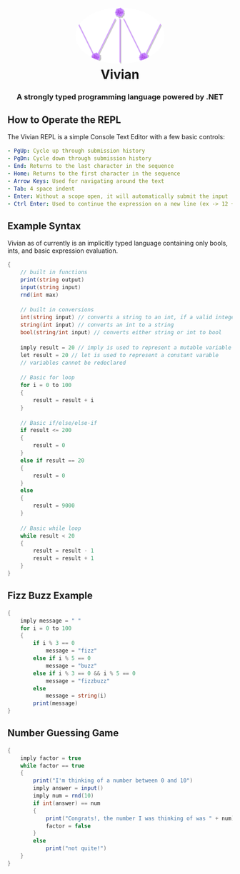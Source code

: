 <h1 align="center" style="position: relative;">
  <img width="200" style="border-radius: 50%;" src="logo.png" alt="Vivian Logo" /><br>
  Vivian
</h1>

<h3 align="center">A strongly typed programming language powered by .NET</h3>

## How to Operate the REPL 

The Vivian REPL is a simple Console Text Editor with a few basic controls: 
```yaml
- PgUp: Cycle up through submission history
- PgDn: Cycle down through submission history
- End: Returns to the last character in the sequence
- Home: Returns to the first character in the sequence 
- Arrow Keys: Used for navigating around the text
- Tab: 4 space indent
- Enter: Without a scope open, it will automatically submit the input
- Ctrl Enter: Used to continue the expression on a new line (ex -> 12 + \n 4)
```
## Example Syntax 
Vivian as of currently is an implicitly typed language containing only bools, ints, and basic expression evaluation.

```c#
{
    // built in functions
    print(string output)
    input(string input)
    rnd(int max)
        
    // built in conversions 
    int(string input) // converts a string to an int, if a valid integer is given
    string(int input) // converts an int to a string
    bool(string/int input) // converts either string or int to bool

    imply result = 20 // imply is used to represent a mutable variable
    let result = 20 // let is used to represent a constant varable
    // variables cannot be redeclared
    
    // Basic for loop 
    for i = 0 to 100 
    {
        result = result + i
    }
    
    // Basic if/else/else-if
    if result <= 200
    {
        result = 0
    }
    else if result == 20
    {
        result = 0
    }
    else
    {
        result = 9000
    }
    
    // Basic while loop
    while result < 20
    {
        result = result - 1
        result = result + 1
    }
}

```

## Fizz Buzz Example
```c#
{   
    imply message = " " 
    for i = 0 to 100 
    {
        if i % 3 == 0
            message = "fizz"
        else if i % 5 == 0 
            message = "buzz"
        else if i % 3 == 0 && i % 5 == 0
            message = "fizzbuzz"
        else
            message = string(i)
        print(message)
}
```

## Number Guessing Game
```c#
{   
    imply factor = true
    while factor == true
    {   
        print("I'm thinking of a number between 0 and 10")
        imply answer = input()
        imply num = rnd(10)
        if int(answer) == num
        {
            print("Congrats!, the number I was thinking of was " + num)
            factor = false
        }
        else
            print("not quite!")
    }
}
```


